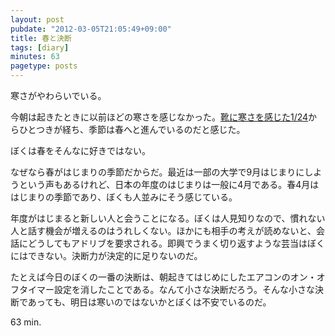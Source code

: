 ```yaml
---
layout: post
pubdate: "2012-03-05T21:05:49+09:00"
title: 春と決断
tags: [diary]
minutes: 63
pagetype: posts
---
```

寒さがやわらいでいる。

今朝は起きたときに以前ほどの寒さを感じなかった。[靴に寒さを感じた1/24](http://bouzuya.hatenablog.com/entry/2012/01/24/221659)からひとつきが経ち、季節は春へと進んでいるのだと感じた。

ぼくは春をそんなに好きではない。

なぜなら春がはじまりの季節だからだ。最近は一部の大学で9月はじまりにしようという声もあるけれど、日本の年度のはじまりは一般に4月である。春4月ははじまりの季節であり、ぼくも人並みにそう感じている。

年度がはじまると新しい人と会うことになる。ぼくは人見知りなので、慣れない人と話す機会が増えるのはうれしくない。ほかにも相手の考えが読めないと、会話にどうしてもアドリブを要求される。即興でうまく切り返すような芸当はぼくにはできない。決断力が決定的に足りないのだ。

たとえば今日のぼくの一番の決断は、朝起きてはじめにしたエアコンのオン・オフタイマー設定を消したことである。なんて小さな決断だろう。そんな小さな決断であっても、明日は寒いのではないかとぼくは不安でいるのだ。

63 min.
